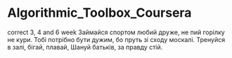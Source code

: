 # Algorithmic_Toolbox_Coursera
correct 3, 4 and 6 week
Займайся спортом любий друже, не пий горілку не кури. Тобі потрібно бути дужим, бо пруть зі сходу москалі. Тренуйся в залі, бігай, плавай, Шануй батьків, за правду стій.
